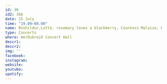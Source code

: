 ```yaml
---
id: 36
id2: 36b
date: 15 July
time: "19.00–00.00"
name: Róshildur,Lottó, rosemary loves a blackberry, Countess Malaise, Kælan Mikla
type: Concerts
where: Herðubreið Concert Hall
descr1:
descr2: 
img: ''
facebook: 
instagram:  
website:
youtube: 
spotify:
---
```

